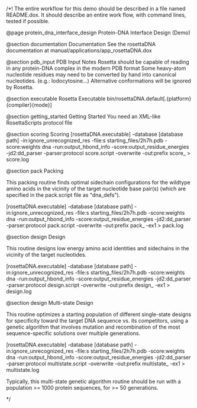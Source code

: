 /*!
The entire workflow for this demo should be described in a file
named README.dox.  It should describe an entire work flow, with
command lines, tested if possible.

@page protein_dna_interface_design Protein-DNA Interface Design (Demo)

@section documentation Documentation
See the rosettaDNA documentation at manual/applications/app_rosettaDNA.dox

@section pdb_input PDB Input Notes
Rosetta should be capable of reading in any protein-DNA complex in the modern PDB format
Some heavy-atom nucleotide residues may need to be converted by hand into canonical nucleotides. (e.g.: Iodocytosine...)
Alternative conformations will be ignored by Rosetta.

@section executable Rosetta Executable
bin/rosettaDNA.default[.{platform}{compiler}{mode}]

@section getting_started Getting Started
You need an XML-like RosettaScripts protocol file

@section scoring Scoring
[rosettaDNA.executable] -database [database path] -in:ignore_unrecognized_res -file:s starting_files/2h7h.pdb -score:weights dna -run:output_hbond_info -score:output_residue_energies -jd2:dd_parser -parser:protocol score.script -overwrite -out:prefix score_ > score.log

@section pack Packing

This packing routine finds optimal sidechain configurations for the wildtype amino acids in the vicinity of the target nucleotide base pair(s) (which are specified in the pack.script file as "dna_defs").

[rosettaDNA.executable] -database [database path] -in:ignore_unrecognized_res -file:s starting_files/2h7h.pdb -score:weights dna -run:output_hbond_info -score:output_residue_energies -jd2:dd_parser -parser:protocol pack.script -overwrite -out:prefix pack_ -ex1 > pack.log

@section design Design

This routine designs low energy amino acid identities and sidechains in the vicinity of the target nucleotides.

[rosettaDNA.executable] -database [database path] -in:ignore_unrecognized_res -file:s starting_files/2h7h.pdb -score:weights dna -run:output_hbond_info -score:output_residue_energies -jd2:dd_parser -parser:protocol design.script -overwrite -out:prefix design_ -ex1 > design.log

@section design Multi-state Design

This routine optimizes a starting population of different single-state designs for specificity toward the target DNA sequence vs. its competitors, using a genetic algorithm that involves mutation and recombination of the most sequence-specific solutions over multiple generations.

[rosettaDNA.executable] -database [database path] -in:ignore_unrecognized_res -file:s starting_files/2h7h.pdb -score:weights dna -run:output_hbond_info -score:output_residue_energies -jd2:dd_parser -parser:protocol multistate.script -overwrite -out:prefix multistate_ -ex1 > multistate.log

Typically, this multi-state genetic algorithm routine should be run with a population >= 1000 protein sequences, for >= 50 generations.

*/
